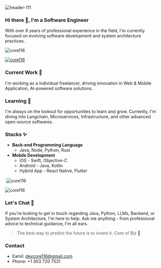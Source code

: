 ![header-111](https://github.com/core116/core116/assets/120689599/83212337-93ff-4790-bb52-b0173e8535e3)
### Hi there 👋, I'm a Software Engineer

With over 8 years of professional experience in the field, I'm currently focused on evolving software development and system architecture practices.


<p align="left"> <img src="https://komarev.com/ghpvc/?username=core116&label=Profile%20views&color=0e75b6&style=flat" alt="core116" /> </p>

<p align="left"> <a href="https://github.com/ryo-ma/github-profile-trophy"><img src="https://github-profile-trophy.vercel.app/?username=core116" alt="core116" /></a> </p>

### Current Work 🔭

I'm working as a individual freelancer, driving innovation in Web & Mobile Application, AI-powered software solutions.

### Learning 🌱

I'm always on the lookout for opportunities to learn and grow. Currently, I'm diving into Langchain, Microservices, Infrastructure, and other advanced open-source softwares.

### Stacks ✨

- **Back-end Programming Language**
  - Java, Node, Python, Rust
- **Mobile Development**
  - iOS - Swift, Objective-C
  - Android - Java, Kotlin
  - Hybrid App - React Native, Flutter

<p>&nbsp;<img align="center" src="https://github-readme-stats.vercel.app/api?username=core116&show_icons=true&locale=en" alt="core116" /></p>

<p><img align="center" src="https://github-readme-streak-stats.herokuapp.com/?user=core116&" alt="core116" /></p>


### Let's Chat 💬

If you're looking to get in touch regarding Java, Python, LLMs, Backend, or System Architecture, I'm here to help. Ask me anything - from professional advice to technical guidance, I'm all ears.

> The best way to predict the future is to invent it. Core of Biz 🎯


### Contact
 - Eamil: devcore116@gmail.com
 - Phone: +1 303 720 7531
